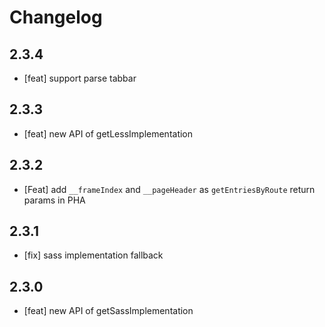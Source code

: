 # Changelog

## 2.3.4

- [feat] support parse tabbar

## 2.3.3

- [feat] new API of getLessImplementation

## 2.3.2

- [Feat] add `__frameIndex` and `__pageHeader` as `getEntriesByRoute` return params in PHA

## 2.3.1

- [fix] sass implementation fallback

## 2.3.0

- [feat] new API of getSassImplementation
